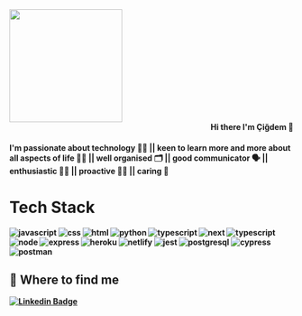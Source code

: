 <div id="header">
 <div align="left">
  <img src="https://media.giphy.com/media/uB86ZyWQsnFSGYe2sA/giphy.gif" width="200"/>
  </div>
  <div align="right">
   <b> Hi there I'm Çiğdem 👋
 </div>
</div>

#### I'm passionate about technology 👩‍💻 || keen to learn more and more about all aspects of life 👩‍🏫 || well organised 🗂 || good communicator 🗣 || enthusiastic 💁‍♀️ || proactive 🧏‍♀️ || caring 💜

# Tech Stack

<img align="left" alt="javascript" src ="https://img.shields.io/badge/javascript-%23323330.svg?style=for-the-badge&logo=javascript&logoColor=%23F7DF1E" />
<img align="left" alt="css" src ="https://img.shields.io/badge/css3-%231572B6.svg?style=for-the-badge&logo=css3&logoColor=white" />
<img align="left" alt="html" src ="https://img.shields.io/badge/html5-%23E34F26.svg?style=for-the-badge&logo=html5&logoColor=white" />
<img align="left" alt="python" src ="https://img.shields.io/badge/python-3670A0?style=for-the-badge&logo=python&logoColor=ffdd54" />
<img alt="typescript" src ="https://img.shields.io/badge/typescript-%23007ACC.svg?style=for-the-badge&logo=typescript&logoColor=white" />
<img align="left" alt="typescript" src ="https://img.shields.io/badge/react-%2320232a.svg?style=for-the-badge&logo=react&logoColor=%2361DAFB" />
<img align="left" alt="next" src ="https://img.shields.io/badge/Next-black?style=for-the-badge&logo=next.js&logoColor=white" />
<img align="left" alt="node" src ="https://img.shields.io/badge/node.js-6DA55F?style=for-the-badge&logo=node.js&logoColor=white" />
<img align="left" alt="express" src ="https://img.shields.io/badge/express.js-%23404d59.svg?style=for-the-badge&logo=express&logoColor=%2361DAFB" />
<img alt="postgresql" src ="https://img.shields.io/badge/postgres-%23316192.svg?style=for-the-badge&logo=postgresql&logoColor=white" />
<img align="left" alt="heroku" src ="https://img.shields.io/badge/heroku-%23430098.svg?style=for-the-badge&logo=heroku&logoColor=white" />
<img align="left" alt="netlify" src ="https://img.shields.io/badge/netlify-%23000000.svg?style=for-the-badge&logo=netlify&logoColor=#00C7B7" />
<img align="left" alt="jest" src ="https://img.shields.io/badge/-jest-%23C21325?style=for-the-badge&logo=jest&logoColor=white" />
<img alt="cypress" src ="https://img.shields.io/badge/-cypress-%23E5E5E5?style=for-the-badge&logo=cypress&logoColor=058a5e" />
<img align="left" alt="postman" src ="https://img.shields.io/badge/Postman-FF6C37?style=for-the-badge&logo=postman&logoColor=white" />


<br/>
<br/>

## 👀 Where to find me

[![Linkedin Badge](https://img.shields.io/badge/-Cigdem-0e76a8?style=flat&labelColor=0e76a8&logo=linkedin&logoColor=white)](https://www.linkedin.com/in/cigdem-ozturk) 
